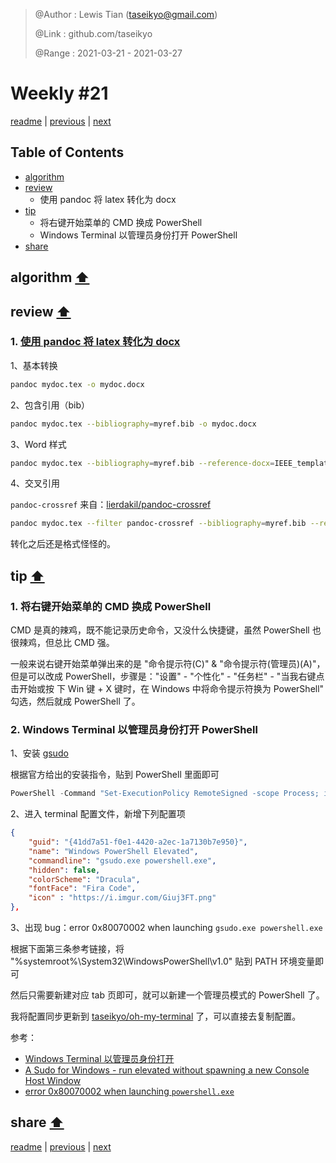 > @Author  : Lewis Tian (taseikyo@gmail.com)
>
> @Link    : github.com/taseikyo
>
> @Range   : 2021-03-21 - 2021-03-27

# Weekly #21

[readme](../README.md) | [previous](202103W3.md) | [next](202103W5.md)

## Table of Contents

- [algorithm](#algorithm-)
- [review](#review-)
	- 使用 pandoc 将 latex 转化为 docx
- [tip](#tip-)
	- 将右键开始菜单的 CMD 换成 PowerShell
	- Windows Terminal 以管理员身份打开 PowerShell
- [share](#share-)

## algorithm [⬆](#weekly-21)

## review [⬆](#weekly-21)

### 1. [使用 pandoc 将 latex 转化为 docx](https://medium.com/@zhelinchen91/how-to-convert-from-latex-to-ms-word-with-pandoc-f2045a762293)

1、基本转换

```Bash
pandoc mydoc.tex -o mydoc.docx
```

2、包含引用（bib）

```Bash
pandoc mydoc.tex --bibliography=myref.bib -o mydoc.docx
```

3、Word 样式

```Bash
pandoc mydoc.tex --bibliography=myref.bib --reference-docx=IEEE_template.doc -o mydoc.docx
```

4、交叉引用

`pandoc-crossref` 来自：[lierdakil/pandoc-crossref](https://github.com/lierdakil/pandoc-crossref)

```Bash
pandoc mydoc.tex --filter pandoc-crossref --bibliography=myref.bib --reference-docx=IEEE_template.doc -o mydoc.docx
```

转化之后还是格式怪怪的。

## tip [⬆](#weekly-21)

### 1. 将右键开始菜单的 CMD 换成 PowerShell

CMD 是真的辣鸡，既不能记录历史命令，又没什么快捷键，虽然 PowerShell 也很辣鸡，但总比 CMD 强。

一般来说右键开始菜单弹出来的是 "命令提示符(C)" & "命令提示符(管理员)(A)"，但是可以改成 PowerShell，步骤是："设置" - "个性化" - "任务栏" - "当我右键点击开始或按 下 Win 键 + X 键时，在 Windows 中将命令提示符换为 PowerShell" 勾选，然后就成 PowerShell 了。

### 2. Windows Terminal 以管理员身份打开 PowerShell

1、安装 [gsudo](https://github.com/gerardog/gsudo)

根据官方给出的安装指令，贴到 PowerShell 里面即可

```PowerShell
PowerShell -Command "Set-ExecutionPolicy RemoteSigned -scope Process; iwr -useb https://raw.githubusercontent.com/gerardog/gsudo/master/installgsudo.ps1 | iex"
```

2、进入 terminal 配置文件，新增下列配置项

```Json
{
	"guid": "{41dd7a51-f0e1-4420-a2ec-1a7130b7e950}",
	"name": "Windows PowerShell Elevated",
	"commandline": "gsudo.exe powershell.exe",
	"hidden": false,
	"colorScheme": "Dracula",
	"fontFace": "Fira Code",
	"icon" : "https://i.imgur.com/Giuj3FT.png"
},
```

3、出现 bug：error 0x80070002 when launching `gsudo.exe powershell.exe`

根据下面第三条参考链接，将 "%systemroot%\System32\WindowsPowerShell\v1.0" 贴到 PATH 环境变量即可

然后只需要新建对应 tab 页即可，就可以新建一个管理员模式的 PowerShell 了。

我将配置同步更新到 [taseikyo/oh-my-terminal](https://github.com/taseikyo/oh-my-terminal) 了，可以直接去复制配置。

参考：

- [Windows Terminal 以管理员身份打开](https://blog.csdn.net/weixin_40263993/article/details/112917070)
- [A Sudo for Windows - run elevated without spawning a new Console Host Window](https://github.com/gerardog/gsudo)
- [error 0x80070002 when launching `powershell.exe`](https://github.com/microsoft/terminal/issues/6039)

## share [⬆](#weekly-21)

[readme](../README.md) | [previous](202103W3.md) | [next](202103W5.md)
